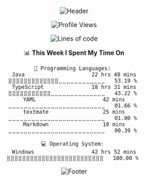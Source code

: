 <div align="center">

![Header](https://capsule-render.vercel.app/api?type=waving&color=507EA4&height=130&section=header)
  
<!-- 
#### ✍️ Education

![42 badge](https://img.shields.io/badge/42SEOUL-black?style=flat&logo=42)
![metaverse](https://img.shields.io/badge/MetaverseAcademy-white?style=flat)


#### 🛠️ Tech Stack 

![C badge](https://img.shields.io/badge/C언어-black?style=flat&logo=C)
![java badge](https://img.shields.io/badge/JAVA-green?style=flat)
![java script badge](https://img.shields.io/badge/JavaScript-white?style=flat&logo=javascript)
<br>
![spring boot badge](https://img.shields.io/badge/springboot-white?style=flat&logo=springboot)
![Jenkins](https://img.shields.io/badge/Jenkins-181717?style=flat&logo=jenkins&logoColor=white)
![Redis](https://img.shields.io/badge/Redis-c93131?style=flat&logo=Redis&logoColor=white)
<br>
![MySQL](https://img.shields.io/badge/mysql-f29111?style=flat&logo=mysql&logoColor=00758f)
![Firebase](https://img.shields.io/badge/Firebase-1B3A57?style=flat&logo=firebase&logoColor=F5820D)
![Docker](https://img.shields.io/badge/Docker-384d54?style=flat&logo=Docker&logoColor=0db7ed)

<br>
-->

<!--
<table>
  <thead align="center">
    <tr border: none;>
      <td><b>🎁 Projects</b></td>
      <td><b>📚 Summary</b></td>
      <td><b>📆 Period</b></td>
    </tr>
  </thead>
  <tbody>
    <tr>
      <td align="center"><a href="https://github.com/cca-ffodregamdi"><b>러닝하이</b></a></td>
      <td>🏃 러닝 기록 + SNS 플랫폼</td>
      <td>23.08.07 ~ </td>
    </tr>
    <tr>
      <td align="center"><a href="https://github.com/meta-mingles"><b>Meta Mingle</b></a></td>
      <td>⭐  아바타 동영상을 통한 문화 교류 커뮤니티 메타버스 플랫폼
         <img alt="강사상 수상" src="https://img.shields.io/badge/강사상 수상-black?style=flat&logo=Pinboard"/>
      </td>
      <td>23.10.07 ~ 23.12.12</td>
    </tr>
    <tr>
      <td align="center"><a href="https://github.com/isthisteamisthis"><b>랄라리아</b></a></td>
      <td>🎤  AI 기반 커버 노래 공유 & 매칭 커뮤니티</td>
      <td>23.09.06 ~ 23.09.26</td>
    </tr>
      <td align="center"><a href="https://github.com/goalapa/spring-cacamuca"><b>까까무까</b></a></td>
      <td>🍪  전세계 과자 리뷰 사이트</td>
      <td>23.07.06 ~ 23.07.31</td>
    </tr>
    </tr>
      <td align="center"><a href="https://github.com/fixplzz"><b>도로 위 <br> 성동구</b></a></td>
      <td>🛠  SW개발 공모전 : 피우다 프로젝트(성동구 공공서비스 문제 해결)
        <img alt="본선 진출" src="https://img.shields.io/badge/본선 진출-black?style=flat&logo=Pinboard"/>
      </td>
      <td>23.10.01 ~ 23.11.30</td>
    </tr>
  </tbody>
</table>

<br>
-->

<!-- 
<img height='170' width='410' src="https://github-readme-stats-git-masterrstaa-rickstaa.vercel.app/api?username=numerical43&show_icons=true&theme=graywhite" alt="Numer's GitHub stats" />  [![Top Langs](https://github-readme-stats-sigma-five.vercel.app/api/top-langs/?username=numerical43&layout=compact&theme=graywhite)](https://github.com/anuraghazra/github-readme-stats)
<br>
-->


<div align="center"> 

<!--START_SECTION:waka-->
![Profile Views](http://img.shields.io/badge/Profile%20Views-0-blue)

![Lines of code](https://img.shields.io/badge/From%20Hello%20World%20I%27ve%20Written-1.9%20million%20lines%20of%20code-blue)

📊 **This Week I Spent My Time On** 

```text
💬 Programming Languages: 
Java                     22 hrs 48 mins      ⣿⣿⣿⣿⣿⣿⣿⣿⣿⣿⣿⣿⣿⣀⣀⣀⣀⣀⣀⣀⣀⣀⣀⣀⣀   53.19 % 
TypeScript               18 hrs 31 mins      ⣿⣿⣿⣿⣿⣿⣿⣿⣿⣿⣿⣀⣀⣀⣀⣀⣀⣀⣀⣀⣀⣀⣀⣀⣀   43.22 % 
YAML                     42 mins             ⣀⣀⣀⣀⣀⣀⣀⣀⣀⣀⣀⣀⣀⣀⣀⣀⣀⣀⣀⣀⣀⣀⣀⣀⣀   01.66 % 
textmate                 25 mins             ⣀⣀⣀⣀⣀⣀⣀⣀⣀⣀⣀⣀⣀⣀⣀⣀⣀⣀⣀⣀⣀⣀⣀⣀⣀   01.00 % 
Markdown                 10 mins             ⣀⣀⣀⣀⣀⣀⣀⣀⣀⣀⣀⣀⣀⣀⣀⣀⣀⣀⣀⣀⣀⣀⣀⣀⣀   00.39 % 

💻 Operating System: 
Windows                  42 hrs 52 mins      ⣿⣿⣿⣿⣿⣿⣿⣿⣿⣿⣿⣿⣿⣿⣿⣿⣿⣿⣿⣿⣿⣿⣿⣿⣿   100.00 % 
```


<!--END_SECTION:waka-->


![Footer](https://capsule-render.vercel.app/api?type=waving&color=507EA4&height=130&section=footer) 

</div>

